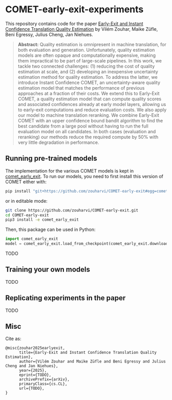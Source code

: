 # COMET-early-exit-experiments

This repository contains code for the paper [Early-Exit and Instant Confidence Translation Quality Estimation](TODO) by Vilém Zouhar, Maike Züfle, Beni Egressy, Julius Cheng, Jan Niehues.

> **Abstract:** 
> Quality estimation is omnipresent in machine translation, for both evaluation and generation.
> Unfortunately, quality estimation models are often opaque and computationally expensive, making them impractical to be part of large-scale pipelines.
> In this work, we tackle two connected challenges:
> (1) reducing the cost of quality estimation at scale, and (2) developing an inexpensive uncertainty estimation method for quality estimation.
> To address the latter, we introduce Instant Confidence COMET, an uncertainty-aware quality estimation model that matches the performance of previous
> approaches at a fraction of their costs.
> We extend this to Early-Exit COMET, a quality estimation model that can compute quality scores and associated confidences already at early model layers, allowing us to early-exit computations and reduce evaluation costs.
> We also apply our model to machine translation reranking.
> We combine Early-Exit COMET with an upper confidence bound bandit algorithm to find the best candidate from a large pool without having to run the full evaluation model on all candidates.
> In both cases (evaluation and reranking) our methods reduce the required compute by 50% with very little degradation in performance.

## Running pre-trained models

The implementation for the various COMET models is kept in [comet_early_exit](comet_early_exit).
To run our models, you need to first install this version of COMET either with:
```bash
pip install "git+https://github.com/zouharvi/COMET-early-exit#egg=comet-early-exit&subdirectory=comet_early_exit"
```
or in editable mode:
```bash
git clone https://github.com/zouharvi/COMET-early-exit.git
cd COMET-early-exit
pip3 install -e comet_early_exit
```

Then, this package can be used in Python:

```python
import comet_early_exit
model = comet_early_exit.load_from_checkpoint(comet_early_exit.download_model("TODO"))
```

TODO

## Training your own models

TODO

## Replicating experiments in the paper

TODO


## Misc

Cite as:
```
@misc{zouhar2025earlyexit,
      title={Early-Exit and Instant Confidence Translation Quality Estimation}, 
      author={Vilém Zouhar and Maike Züfle and Beni Egressy and Julius Cheng and Jan Niehues},
      year={2025},
      eprint={TODO},
      archivePrefix={arXiv},
      primaryClass={cs.CL},
      url={TODO},
}
```